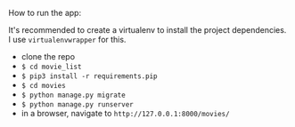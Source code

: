 How to run the app:

It's recommended to create a virtualenv to install the project dependencies. I use `virtualenvwrapper` for this.
- clone the repo
- `$ cd movie_list`
- `$ pip3 install -r requirements.pip`
- `$ cd movies`
- `$ python manage.py migrate`
- `$ python manage.py runserver`
- in a browser, navigate to `http://127.0.0.1:8000/movies/`